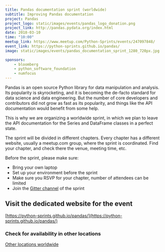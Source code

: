```yaml
---
title: Pandas documentation sprint (worldwide)
subtitle: Improving Pandas documentation
project: Pandas
project_logo: static/images/events/pandas_logo_donation.png
project_link: http://pandas.pydata.org/index.html
date: 2018-03-10
time: "10:00"
meetup_link: https://www.meetup.com/Python-Sprints/events/247097848/
event_link: https://python-sprints.github.io/pandas/
image: static/images/events/pandas_documentation_sprint_1280_720px.jpg

sponsors: 
    - bloomberg
    - python_software_foundation
    - numfocus
---
```


Pandas is an open source Python library for data manipulation and analysis. Its popularity is skyrocketing, and it is becoming the de-facto standard for data science and data engineering. But the number of core developers and contributors did not grow as fast as its popularity, and things like the API documentation would benefit from some help.

This is why we are organizing a worldwide sprint, in which we plan to leave the API documentation for the Series and DataFrame classes in a perfect state.

The sprint will be divided in different chapters. Every chapter has a different website, usually a meetup.com group, where the sprint is coordinated. Find your chapter, and check there the venue, meeting time, etc.

Before the sprint, please make sure:

- Bring your own laptop
- Set up your environment before the sprint
- Make sure you RSVP for your chapter, number of attendees can be limited
- Join the [Gitter channel](https://gitter.im/py-sprints/pandas-doc) of the sprint

## Visit the dedicated website for the event
[https://python-sprints.github.io/pandas/](https://python-sprints.github.io/pandas/)

### Check for availability in other locations
[Other locations worldwide](https://python-sprints.github.io/pandas/#location)
